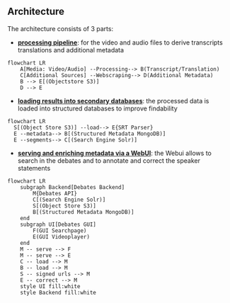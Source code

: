 ## Architecture

The architecture consists of 3 parts:

- [**processing pipeline**](processing.md): for the video and audio files to derive transcripts translations and additional metadata

```mermaid
flowchart LR
    A[Media: Video/Audio] --Processing--> B(Transcript/Translation)
    C[Additional Sources] --Webscraping--> D(Additional Metadata)
    B --> E[(Objectstore S3)]
    D --> E
```

- [**loading results into secondary databases**](loading.md): the processed data is loaded into structured databases to improve findability

```mermaid
flowchart LR
  S[(Object Store S3)] --load--> E{SRT Parser}
  E --metadata--> B[(Structured Metadata MongoDB)]
  E --segments--> C[(Search Engine Solr)]
```

- [**serving and enriching metadata via a WebUI**](webui.md): the Webui allows to search in the debates and to annotate and correct the speaker statements

```mermaid
flowchart LR
    subgraph Backend[Debates Backend]
        M{Debates API}
        C[(Search Engine Solr)]
        S[(Object Store S3)]
        B[(Structured Metadata MongoDB)]
    end
    subgraph UI[Debates GUI]
        F(GUI Searchpage)
        E(GUI Videoplayer)
    end
    M -- serve --> F
    M -- serve --> E
    C -- load --> M
    B -- load --> M
    S -- signed urls --> M
    E -- correct --> M
    style UI fill:white
    style Backend fill:white
```
